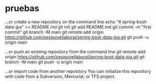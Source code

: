# pruebas

…or create a new repository on the command line
echo "# spring-boot-data-jpa" >> README.md
git init
git add README.md
git commit -m "first commit"
git branch -M main
git remote add origin https://github.com/oesquivellaboral/spring-boot-data-jpa.git
git push -u origin main

…or push an existing repository from the command line
git remote add origin https://github.com/oesquivellaboral/spring-boot-data-jpa.git
git branch -M main
git push -u origin main

…or import code from another repository
You can initialize this repository with code from a Subversion, Mercurial, or TFS project.
